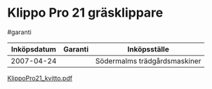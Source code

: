 # Klippo Pro 21 gräsklippare

#garanti

| Inköpsdatum | Garanti | Inköpsställe                 |
|-------------|---------|------------------------------|
| 2007-04-24  |         | Södermalms trädgårdsmaskiner |

[KlippoPro21_kvitto.pdf](Klippo%20Pro%2021%20gr%C3%A4sklippare/KlippoPro21_kvitto.pdf)<!-- {"preview":"true","embed":"true","width":557} -->